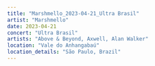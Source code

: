 ```yaml
---
title: "Marshmello_2023-04-21_Ultra Brasil"
artist: "Marshmello"
date: 2023-04-21
concert: "Ultra Brasil"
artists: "Above & Beyond, Axwell, Alan Walker"
location: "Vale do Anhangabaú"
location_details: "São Paulo, Brazil"
---
```

